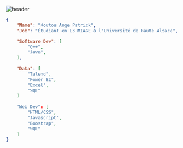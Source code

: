 ![header](https://capsule-render.vercel.app/api?type=waving&color=auto&height=220&section=header&text=Koutou&fontSize=60&animation=fadeIn&fontAlignY=38&desc=Developer&descAlignY=51&descAlign=62)


```json
{
    "Name": "Koutou Ange Patrick",
    "Job": "Étudiant en L3 MIAGE à l'Université de Haute Alsace",

    "Software Dev": [
        "C++",
        "Java",
    ],
    
    "Data": [
        "Talend",
        "Power BI",
        "Excel", 
        "SQL"
    ]
    
    "Web Dev": [
        "HTML/CSS",
        "Javascript",
        "Boostrap", 
        "SQL"
    ]
}
```
